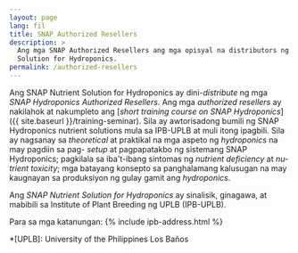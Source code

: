 ```yaml
---
layout: page
lang: fil
title: SNAP Authorized Resellers
description: >
  Ang mga SNAP Authorized Resellers ang mga opisyal na distributors ng SNAP Nutrient
  Solution for Hydroponics.
permalink: /authorized-resellers
---
```


Ang SNAP Nutrient Solution for Hydroponics ay dini-<i lang="en">distribute</i>
ng mga <i lang="en">SNAP Hydroponics Authorized Resellers</i>. Ang mga
<i lang="en">authorized resellers</i> ay nakilahok at nakumpleto ang 
[<i lang="en">short training course on SNAP Hydroponics</i>]({{ site.baseurl }}/training-seminar).
Sila ay awtorisadong bumili ng SNAP Hydroponics nutrient solutions mula sa IPB-UPLB
at muli itong ipagbili. Sila ay nagsanay sa <i lang="en">theoretical</i> at
praktikal na mga aspeto ng <i lang="en">hydroponics</i> na may pagdiin sa pag-
<i lang="en">setup</i> at pagpapatakbo ng sistemang SNAP Hydroponics; pagkilala
sa iba't-ibang sintomas ng <i lang="en">nutrient deficiency</i> at <i lang="en">
nutrient toxicity</i>; mga batayang konsepto sa panghalamang kalusugan na may
kaugnayan sa produksiyon ng gulay gamit ang <i lang="en">hydroponics</i>.

Ang <i lang="en">SNAP Nutrient Solution for Hydroponics</i> ay sinalisik, ginagawa,
at mabibili sa Institute of Plant Breeding ng UPLB (IPB-UPLB).

Para sa mga katanungan: 
{% include ipb-address.html %}

*[UPLB]: University of the Philippines Los Baños


